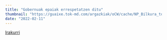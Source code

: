 ```yaml
---
title: "Gobernuak epaiak errespetatzen ditu"
thumbnail: "https://guaixe.tok-md.com/argazkiak/oCW/cache/NP_Bilkura_tokikom_735x413.jpg"
date: "2022-02-11"
---
```

[Irakurri](https://guaixe.eus/altsasu/1644514148614-gobernuak-epaiak-errespetatzen-ditu)
